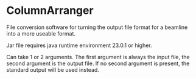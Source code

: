 # ColumnArranger
File conversion software for turning the output file format for a beamline into a more useable format.

Jar file requires java runtime environment 23.0.1 or higher.

Can take 1 or 2 arguments. The first argument is always the input file, the second argument is the output file. If no second argument is present, the standard output will be used instead.
